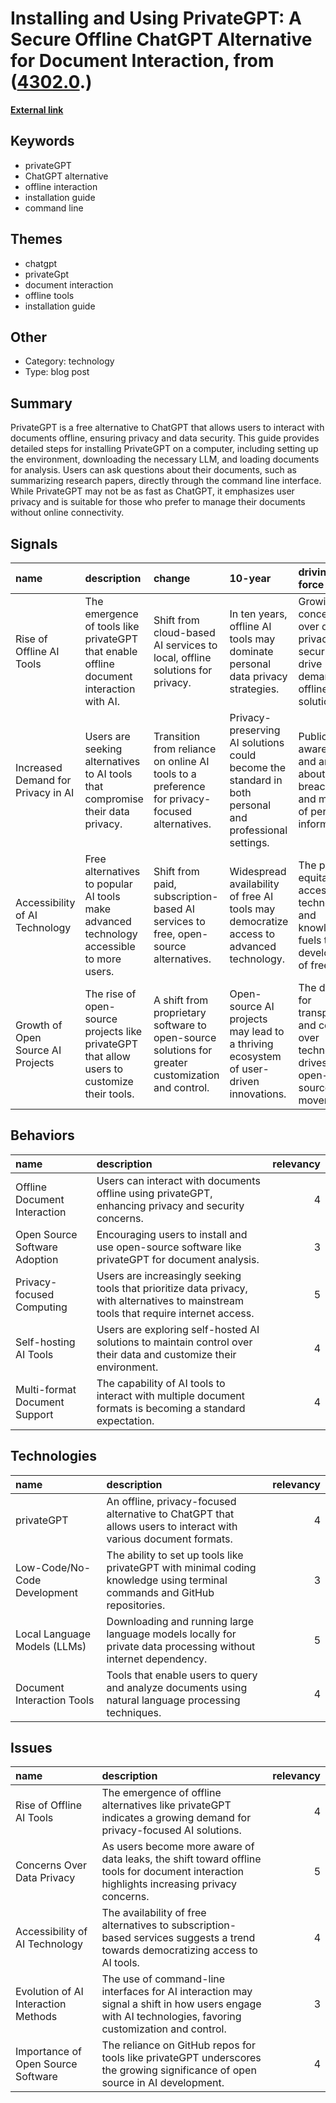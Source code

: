 # __Installing and Using PrivateGPT: A Secure Offline ChatGPT Alternative for Document Interaction__, from ([4302.0](https://kghosh.substack.com/p/4302.0).)

__[External link](https://artificialcorner.com/privategpt-a-free-chatgpt-alternative-to-interact-with-your-documents-offline-ea1c98f98062)__



## Keywords

* privateGPT
* ChatGPT alternative
* offline interaction
* installation guide
* command line

## Themes

* chatgpt
* privateGpt
* document interaction
* offline tools
* installation guide

## Other

* Category: technology
* Type: blog post

## Summary

PrivateGPT is a free alternative to ChatGPT that allows users to interact with documents offline, ensuring privacy and data security. This guide provides detailed steps for installing PrivateGPT on a computer, including setting up the environment, downloading the necessary LLM, and loading documents for analysis. Users can ask questions about their documents, such as summarizing research papers, directly through the command line interface. While PrivateGPT may not be as fast as ChatGPT, it emphasizes user privacy and is suitable for those who prefer to manage their documents without online connectivity.

## Signals

| name                               | description                                                                                 | change                                                                                            | 10-year                                                                                               | driving-force                                                                                  |   relevancy |
|:-----------------------------------|:--------------------------------------------------------------------------------------------|:--------------------------------------------------------------------------------------------------|:------------------------------------------------------------------------------------------------------|:-----------------------------------------------------------------------------------------------|------------:|
| Rise of Offline AI Tools           | The emergence of tools like privateGPT that enable offline document interaction with AI.    | Shift from cloud-based AI services to local, offline solutions for privacy.                       | In ten years, offline AI tools may dominate personal data privacy strategies.                         | Growing concerns over data privacy and security drive demand for offline solutions.            |           4 |
| Increased Demand for Privacy in AI | Users are seeking alternatives to AI tools that compromise their data privacy.              | Transition from reliance on online AI tools to a preference for privacy-focused alternatives.     | Privacy-preserving AI solutions could become the standard in both personal and professional settings. | Public awareness and anxiety about data breaches and misuse of personal information.           |           5 |
| Accessibility of AI Technology     | Free alternatives to popular AI tools make advanced technology accessible to more users.    | Shift from paid, subscription-based AI services to free, open-source alternatives.                | Widespread availability of free AI tools may democratize access to advanced technology.               | The push for equitable access to technology and knowledge fuels the development of free tools. |           4 |
| Growth of Open Source AI Projects  | The rise of open-source projects like privateGPT that allow users to customize their tools. | A shift from proprietary software to open-source solutions for greater customization and control. | Open-source AI projects may lead to a thriving ecosystem of user-driven innovations.                  | The desire for transparency and control over technology drives the open-source movement.       |           4 |

## Behaviors

| name                          | description                                                                                                                            |   relevancy |
|:------------------------------|:---------------------------------------------------------------------------------------------------------------------------------------|------------:|
| Offline Document Interaction  | Users can interact with documents offline using privateGPT, enhancing privacy and security concerns.                                   |           4 |
| Open Source Software Adoption | Encouraging users to install and use open-source software like privateGPT for document analysis.                                       |           3 |
| Privacy-focused Computing     | Users are increasingly seeking tools that prioritize data privacy, with alternatives to mainstream tools that require internet access. |           5 |
| Self-hosting AI Tools         | Users are exploring self-hosted AI solutions to maintain control over their data and customize their environment.                      |           4 |
| Multi-format Document Support | The capability of AI tools to interact with multiple document formats is becoming a standard expectation.                              |           4 |

## Technologies

| name                         | description                                                                                                                |   relevancy |
|:-----------------------------|:---------------------------------------------------------------------------------------------------------------------------|------------:|
| privateGPT                   | An offline, privacy-focused alternative to ChatGPT that allows users to interact with various document formats.            |           4 |
| Low-Code/No-Code Development | The ability to set up tools like privateGPT with minimal coding knowledge using terminal commands and GitHub repositories. |           3 |
| Local Language Models (LLMs) | Downloading and running large language models locally for private data processing without internet dependency.             |           5 |
| Document Interaction Tools   | Tools that enable users to query and analyze documents using natural language processing techniques.                       |           4 |

## Issues

| name                                | description                                                                                                                                            |   relevancy |
|:------------------------------------|:-------------------------------------------------------------------------------------------------------------------------------------------------------|------------:|
| Rise of Offline AI Tools            | The emergence of offline alternatives like privateGPT indicates a growing demand for privacy-focused AI solutions.                                     |           4 |
| Concerns Over Data Privacy          | As users become more aware of data leaks, the shift toward offline tools for document interaction highlights increasing privacy concerns.              |           5 |
| Accessibility of AI Technology      | The availability of free alternatives to subscription-based services suggests a trend towards democratizing access to AI tools.                        |           4 |
| Evolution of AI Interaction Methods | The use of command-line interfaces for AI interaction may signal a shift in how users engage with AI technologies, favoring customization and control. |           3 |
| Importance of Open Source Software  | The reliance on GitHub repos for tools like privateGPT underscores the growing significance of open source in AI development.                          |           4 |